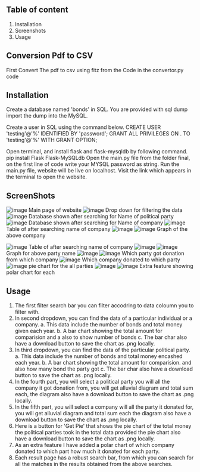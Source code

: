 ## Table of content
1) Installation
2) Screenshots
3) Usage

## Conversion Pdf to CSV
First Convert The pdf to csv using fitz from the Code in the convertor.py code

## Installation
Create a database named 'bonds' in SQL.
You are provided with sql dump import the dump into the MySQL.

Create a user in SQL using the command below. 
CREATE USER 'testing'@'%' IDENTIFIED BY 'password'; 
GRANT ALL PRIVILEGES ON . TO 'testing'@'%' WITH GRANT OPTION;

Open terminal, and install flask and flask-mysqldb by following command. pip install Flask Flask-MySQLdb
Open the main.py file from the folder final, on the first line of code write your MYSQL password as string.
Run the main.py file, website will be live on localhost.
Visit the link which appears in the terminal to open the website.


## ScreenShots

![image](https://github.com/RishankSoni/DCC/assets/143333903/0b7900a4-3331-4d60-ad4a-879e34ed692b)
Main page of website
![image](https://github.com/RishankSoni/DCC/assets/143333903/e2ba28e1-74dd-48af-8587-be31c01955de)
Drop down for filtering the data
![image](https://github.com/RishankSoni/DCC/assets/143333903/f102630c-4a70-4bda-be77-b0576e5d082e)
Database shown after searching for Name of political party
![image](https://github.com/RishankSoni/DCC/assets/143333903/dee42f61-92e3-468c-866d-1d0e7d9c2638)
Database shown after searching for Name of company
![image](https://github.com/RishankSoni/DCC/assets/143333903/5a22198e-7007-43d8-af20-cdcd11f8bd78)
Table of after searching name of company
![image](https://github.com/RishankSoni/DCC/assets/143333903/693ed964-e319-4846-9b1b-b35ae4037f7d)
![image](https://github.com/RishankSoni/DCC/assets/143333903/6e3c01b6-a8f1-4fa1-831b-c8fb0456526e)
Graph of the above company

![image](https://github.com/RishankSoni/DCC/assets/143333903/f72771ab-a6db-4d5d-9aa4-a344b5de6235)
Table of after searching name of company
![image](https://github.com/RishankSoni/DCC/assets/143333903/35fa2892-5405-4555-ab14-482183ed0b5f)
![image](https://github.com/RishankSoni/DCC/assets/143333903/13d2544f-cbdd-42da-9810-8f81afc2cdec)
Graph for above party name
![image](https://github.com/RishankSoni/DCC/assets/143333903/d14035ab-2549-467b-9a97-9acc271e7fa0)
![image](https://github.com/RishankSoni/DCC/assets/143333903/ff615b43-9830-4e3a-aa57-c63002275f6f)
Which party got donation from which company
![image](https://github.com/RishankSoni/DCC/assets/143333903/2bcec7c4-92a7-46bf-b168-141354b30885)
Which company donated to which party
![image](https://github.com/RishankSoni/DCC/assets/143333903/3599edac-77d8-4f16-ad10-253608219210)
pie chart for the all parties
![image](https://github.com/RishankSoni/DCC/assets/143333903/5c3edb7f-45c9-4d00-8e87-8b3426e2eab1)
![image](https://github.com/RishankSoni/DCC/assets/143333903/670469ce-1eb9-46b3-8b92-c2bd9e0be453)
Extra feature showing polar chart for each

## Usage
1) The first filter search bar you can filter accodring to data coloumn you to filter with.
2) In second dropdown, you can find the data of a particular individual or a company. a. This data include the number of bonds and total money given each year. b. A bar chart showing the total amount for comparision and a also to show number of bonds c. The bar char also have a download button to save the chart as .png locally.
3) In third dropdown, you can find the data of the particular political party. a. This data include the number of bonds and total money encashed each year. b. A bar chart showing the total amount for comparision. and also how many bond the party got c. The bar char also have a download button to save the chart as .png locally.
4) In the fourth part, you will select a political party you will all the company it got donation from, you will get alluvial diagram and total sum each, the diagram also have a download button to save the chart as .png locally.
5) In the fifth part, you will select a company will all the party it donated for, you will get alluvial diagram and total sum each the diagram also have a download button to save the chart as .png locally.
6) Here is a button for 'Get Pie' that shows the pie chart of the total money the political parties took in the total data provided the pie chart also have a download button to save the chart as .png locally.
7) As an extra feature I have added a polar chart of which company donated to which part how much it donated for each party.
8) Each result page has a robust search bar, from which you can search for all the matches in the results obtained from the above searches.




